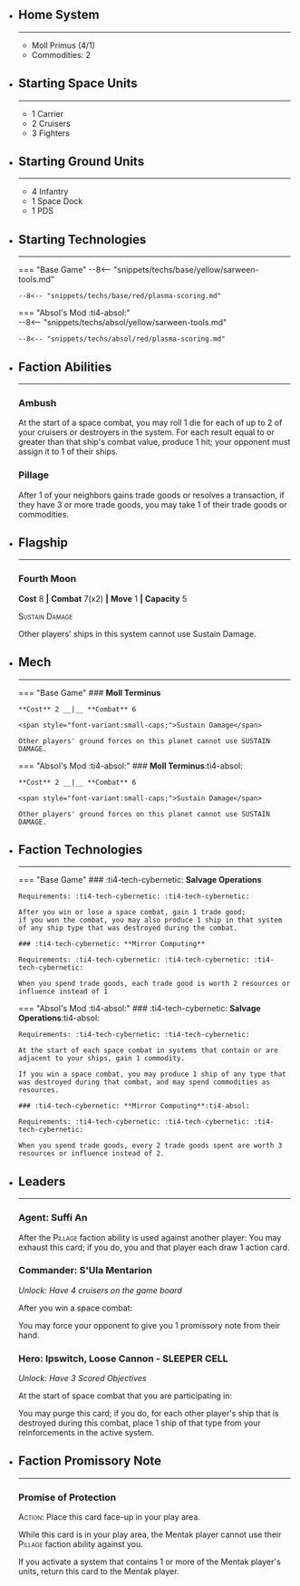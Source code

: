 <div class="grid cards" markdown>

-   ## __Home System__

    ---

    * Moll Primus (4/1)
    * Commodities: 2

</div>

<div class="grid cards" markdown>

-   ## __Starting Space Units__

    ---

    * 1 Carrier
    * 2 Cruisers
    * 3 Fighters

-   ## __Starting Ground Units__

    ---

    * 4 Infantry
    * 1 Space Dock
    * 1 PDS

-   ## __Starting Technologies__

    ---
    === "Base Game"
        --8<-- "snippets/techs/base/yellow/sarween-tools.md"

        --8<-- "snippets/techs/base/red/plasma-scoring.md"

    === "Absol's Mod :ti4-absol:"  
        --8<-- "snippets/techs/absol/yellow/sarween-tools.md"

        --8<-- "snippets/techs/absol/red/plasma-scoring.md"

-   ## __Faction Abilities__

    ---
    ### **Ambush**
    
    At the start of a space combat, you may roll 1 die for each of up to 2 of your cruisers or destroyers in the system. 
    For each result equal to or greater than that ship's combat value, produce 1 hit; your opponent must assign it to 1 of their ships.

    ### **Pillage**
    
    After 1 of your neighbors gains trade goods or resolves a transaction, if they have 3 or more trade goods, you may take 1 of their trade goods or commodities.

-   ## __Flagship__

    ---
    ### **Fourth Moon**
    
    **Cost** 8 __|__ **Combat** 7(x2) __|__ **Move** 1 __|__ **Capacity** 5
    
    <span style="font-variant:small-caps;">Sustain Damage</span>

    Other players' ships in this system cannot use Sustain Damage.

-   ## __Mech__

    ---
    === "Base Game"
        ### **Moll Terminus**
        
        **Cost** 2 __|__ **Combat** 6
        
        <span style="font-variant:small-caps;">Sustain Damage</span>

        Other players' ground forces on this planet cannot use SUSTAIN DAMAGE.

    === "Absol's Mod :ti4-absol:"
        ### **Moll Terminus**:ti4-absol:
        
        **Cost** 2 __|__ **Combat** 6
        
        <span style="font-variant:small-caps;">Sustain Damage</span>

        Other players' ground forces on this planet cannot use SUSTAIN DAMAGE.

-   ## __Faction Technologies__

    ---
    === "Base Game"
        ### :ti4-tech-cybernetic: **Salvage Operations** 

        Requirements: :ti4-tech-cybernetic: :ti4-tech-cybernetic:
        
        After you win or lose a space combat, gain 1 trade good; 
        if you won the combat, you may also produce 1 ship in that system of any ship type that was destroyed during the combat.

        ### :ti4-tech-cybernetic: **Mirror Computing**

        Requirements: :ti4-tech-cybernetic: :ti4-tech-cybernetic: :ti4-tech-cybernetic:

        When you spend trade goods, each trade good is worth 2 resources or influence instead of 1

    === "Absol's Mod :ti4-absol:"
        ### :ti4-tech-cybernetic: **Salvage Operations**:ti4-absol:

        Requirements: :ti4-tech-cybernetic: :ti4-tech-cybernetic:

        At the start of each space combat in systems that contain or are adjacent to your ships, gain 1 commodity.

        If you win a space combat, you may produce 1 ship of any type that was destroyed during that combat, and may spend commodities as resources.

        ### :ti4-tech-cybernetic: **Mirror Computing**:ti4-absol:

        Requirements: :ti4-tech-cybernetic: :ti4-tech-cybernetic: :ti4-tech-cybernetic:

        When you spend trade goods, every 2 trade goods spent are worth 3 resources or influence instead of 2.

-   ## __Leaders__

    ---
    ### **Agent**: Suffi An
    
    After the <span style="font-variant:small-caps;">Pillage</span> faction ability is used against another player:
    You may exhaust this card; if you do, you and that player each draw 1 action card.

    ### **Commander**: S'Ula Mentarion
    
    _Unlock: Have 4 cruisers on the game board_

    After you win a space combat:
    
    You may force your opponent to give you 1 promissory note from their hand.

    ### **Hero**: Ipswitch, Loose Cannon - SLEEPER CELL
    
    _Unlock: Have 3 Scored Objectives_

    At the start of space combat that you are participating in:

    You may purge this card; if you do, for each other player's ship that is destroyed during this combat, place 1 ship of that type from your reinforcements in the active system.

-   ## __Faction Promissory Note__

    ---
    ### **Promise of Protection**
    
    <span style="font-variant:small-caps;">Action</span>: Place this card face-up in your play area.

    While this card is in your play area, the Mentak player cannot use their <span style="font-variant:small-caps;">Pillage</span> faction ability against you.

    If you activate a system that contains 1 or more of the Mentak player's units, return this card to the Mentak player.

</div>